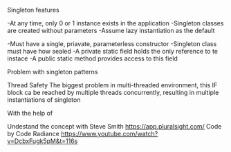 Singleton features

-At any time, only 0 or 1 instance exists in the application
-Singleton classes are created without parameters
-Assume lazy instantiation as the default 

-Must have a single, priavate, parameterless constructor
-Singleton class must have how sealed
-A private static field holds the only reference to te instace
-A public static method provides access to this field

Problem with singleton patterns

Thread Safety
	The biggest problem in multi-threaded environment, this IF block ca be reached by multiple threads
	concurrently, resulting in multiple instantiations of singleton
  
  
  
  With the help of 
  
  Undestand the concept with
  Steve Smith https://app.pluralsight.com/
  Code by 
  Code Radiance
  https://www.youtube.com/watch?v=DcbxFugk5pM&t=116s
